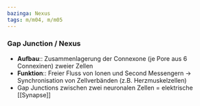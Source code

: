 ```yaml
---
bazinga: Nexus
tags: m/m04, m/m05
---
```

### Gap Junction / Nexus
- **Aufbau**:: Zusammenlagerung der Connexone (je Pore aus 6 Connexinen) zweier Zellen
- **Funktion**:: Freier Fluss von Ionen und Second Messengern → Synchronisation von Zellverbänden (z.B. Herzmuskelzellen)
- Gap Junctions zwischen zwei neuronalen Zellen = elektrische [[Synapse]]